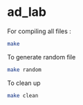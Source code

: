 # ad_lab


For compiling all files :
```bash
make
```

To generate random file
```bash
make random
```

To clean up
```bash
make clean
```
